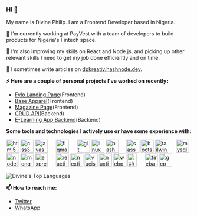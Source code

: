 ### Hi 👋
My name is Divine Philip. I am a Frontend Developer based in Nigeria.<br>

🔭 I’m currently working at PayVest with a team of developers to build products for Nigeria's Fintech space.

🌱 I'm also improving my skills on React and Node.js, and picking up other relevant skills I need to get my job done efficiently and on time.

📝 I sometimes write articles on [dpkreativ.hashnode.dev](https://dpkreativ.hashnode.dev).

**⚡ Here are a couple of personal projects I've worked on recently:**
- [Fylo Landing Page](https://github.com/dpkreativ/fylo)(Frontend)
- [Base Apparel](https://github.com/dpkreativ/base-apparel)(Frontend)
- [Magazine Page](https://github.com/dpkreativ/magazine-page)(Frontend)
- [CRUD API](https://github.com/dpkreativ/crud-app-api)(Backend)
- [E-Learning App Backend](https://github.com/dpkreativ/e-learning-app)(Backend)

**Some tools and technologies I actively use or have some experience with:**
<p align="left">
  <img src="https://devicons.github.io/devicon/devicon.git/icons/html5/html5-original-wordmark.svg" alt="html5" width="auto" height="35"/>
  <img src="https://devicons.github.io/devicon/devicon.git/icons/css3/css3-original-wordmark.svg" alt="css3" width="auto" height="35"/>
  <img src="https://devicons.github.io/devicon/devicon.git/icons/javascript/javascript-original.svg" alt="javascript" width="auto" height="35"/>
  &emsp;
  <img src="https://www.vectorlogo.zone/logos/figma/figma-icon.svg" alt="figma" width="auto" height="35"/>
  &emsp;
  <img src="https://www.vectorlogo.zone/logos/git-scm/git-scm-icon.svg" alt="git" width="auto" height="35"/>
  <img src="https://devicons.github.io/devicon/devicon.git/icons/linux/linux-original.svg" alt="linux" width="auto" height="35"/>
  <img src="https://www.vectorlogo.zone/logos/gnu_bash/gnu_bash-icon.svg" alt="bash" width="auto" height="35"/>
  &emsp;
  <img src="https://devicons.github.io/devicon/devicon.git/icons/sass/sass-original.svg" alt="sass" width="auto" height="35"/> 
  <img src="https://devicons.github.io/devicon/devicon.git/icons/bootstrap/bootstrap-plain.svg" alt="bootstrap" width="auto" height="35"/>
  <img src="https://www.vectorlogo.zone/logos/tailwindcss/tailwindcss-icon.svg" alt="tailwind" width="auto" height="35"/>
  &emsp;
  <img src="https://devicons.github.io/devicon/devicon.git/icons/mysql/mysql-original-wordmark.svg" alt="mysql" width="auto" height="35"/>
  <img src="https://devicons.github.io/devicon/devicon.git/icons/nodejs/nodejs-original-wordmark.svg" alt="nodejs" width="auto" height="35"/>
  <img src="https://devicons.github.io/devicon/devicon.git/icons/mongodb/mongodb-original-wordmark.svg" alt="mongodb" width="auto" height="35"/>
  <img src="https://devicons.github.io/devicon/devicon.git/icons/express/express-original-wordmark.svg" alt="express" width="auto" height="35"/>
  &emsp;
  <img src="https://devicon.dev/devicon.git/icons/react/react-original.svg" alt="reactjs" width="auto" height="35" />
  <img src="https://upload.wikimedia.org/wikipedia/commons/8/8e/Nextjs-logo.svg" alt="nextjs" width="auto" height="35" />
  <img src="https://devicons.github.io/devicon/devicon.git/icons/vuejs/vuejs-original-wordmark.svg" alt="vuejs" width="auto" height="35"/>
  <img src="https://www.vectorlogo.zone/logos/nuxtjs/nuxtjs-icon.svg" alt="nuxtjs" width="auto" height="35"/> 
  <img src="https://devicons.github.io/devicon/devicon.git/icons/webpack/webpack-original.svg" alt="webpack" width="auto" height="35"/>
  <img src="https://www.chartjs.org/media/logo-title.svg" alt="chartjs" width="25" height="35"/>
  &emsp;
  <img src="https://www.vectorlogo.zone/logos/firebase/firebase-icon.svg" alt="firebase" width="auto" height="35"/>
  <img src="https://www.vectorlogo.zone/logos/google_cloud/google_cloud-icon.svg" alt="gcp" width="auto" height="35"/>
</p>

![Divine's Top Languages](https://github-readme-stats.vercel.app/api/top-langs/?username=dpkreativ&layout=compact&langs_count=6)


**📫 How to reach me:**
- [Twitter](https://twitter.com/dpkreativ)
- [WhatsApp](https://wa.me/2349021824073)
<!--
**dpkreativ/dpkreativ** is a ✨ _special_ ✨ repository because its `README.md` (this file) appears on your GitHub profile.

Here are some ideas to get you started:

- 🔭 I’m currently working on ...
- 🌱 I’m currently learning ...
- 👯 I’m looking to collaborate on ...
- 🤔 I’m looking for help with ...
- 💬 Ask me about ...
- 📫 How to reach me: ...
- 😄 Pronouns: ...
- ⚡ Fun fact: ...
-->
